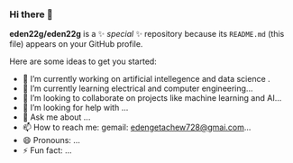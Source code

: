 ### Hi there 👋


**eden22g/eden22g** is a ✨ _special_ ✨ repository because its `README.md` (this file) appears on your GitHub profile.

Here are some ideas to get you started:

- 🔭 I’m currently working on artificial intellegence and data science .
- 🌱 I’m currently learning electrical and computer engineering...
- 👯 I’m looking to collaborate on projects like machine learning and AI...
- 🤔 I’m looking for help with ...
- 💬 Ask me about ...
- 📫 How to reach me: gemail: edengetachew728@gmai.com...
- 😄 Pronouns: ...
- ⚡ Fun fact: ...
  
